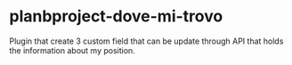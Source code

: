 # planbproject-dove-mi-trovo
Plugin that create 3 custom field that can be update through API that holds the information about my position.
